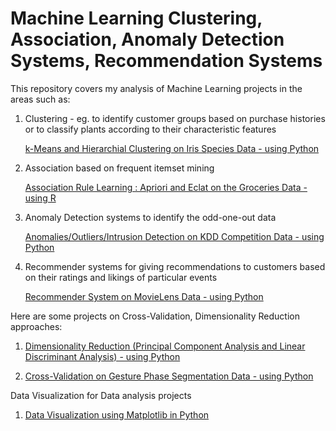 # Machine Learning Clustering, Association, Anomaly Detection Systems, Recommendation Systems


This repository covers my analysis of Machine Learning projects in the areas such as: 
1. Clustering - eg. to identify customer groups based on purchase histories or to classify plants according to their characteristic features

    [k-Means and Hierarchial Clustering on Iris Species Data - using Python](http://nbviewer.jupyter.org/github/sinju-pau/Machine-Learning-Clustering-Association-Recommender-systems/blob/master/ClusteringIrisData.ipynb)


2. Association based on frequent itemset mining 

    [Association Rule Learning : Apriori and Eclat on the Groceries Data - using R](http://nbviewer.jupyter.org/github/sinju-pau/Machine-Learning-Clustering-Association-Recommender-systems/blob/master/AssociationRulesGroceriesData.ipynb)

3. Anomaly Detection systems to identify the odd-one-out data

    [Anomalies/Outliers/Intrusion Detection on KDD Competition Data - using Python](http://nbviewer.jupyter.org/github/sinju-pau/Machine-Learning-Clustering-Association-Recommender-systems/blob/master/anomalyKDD.ipynb)


4. Recommender systems for giving recommendations to customers based on their ratings and likings of particular events

    [Recommender System on MovieLens Data - using Python](http://nbviewer.jupyter.org/github/sinju-pau/Machine-Learning-Clustering-Association-Recommender-systems/blob/master/RecommenderSystemInPython.ipynb)


Here are some projects on Cross-Validation, Dimensionality Reduction approaches:

  1.  [Dimensionality Reduction (Principal Component Analysis and Linear Discriminant Analysis) - using Python](http://nbviewer.jupyter.org/github/sinju-pau/Machine-Learning-Clustering-Association-Recommender-systems/blob/master/DimensionalityReduction.ipynb)
   
  2.  [Cross-Validation on Gesture Phase Segmentation Data - using Python](http://nbviewer.jupyter.org/github/sinju-pau/Machine-Learning-Clustering-Association-Recommender-systems/blob/master/GesturePhaseData-CV.ipynb)
  
Data Visualization for Data analysis projects
  
  1.  [Data Visualization using Matplotlib in Python](http://nbviewer.jupyter.org/github/sinju-pau/Machine-Learning-Clustering-Association-Recommender-systems/blob/master/DataVisualizationWithMatplotlib.ipynb)
   
   



